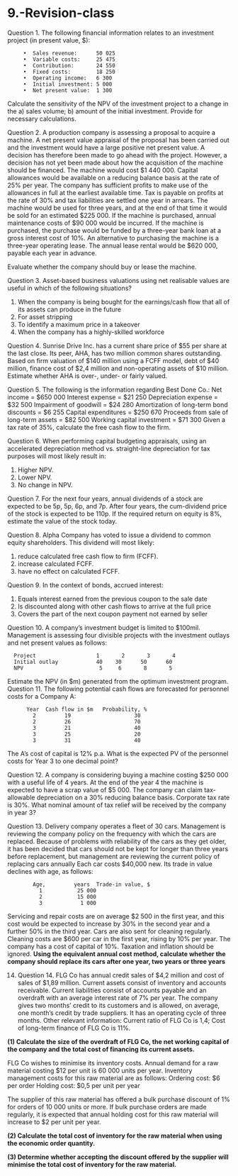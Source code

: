 # 9.-Revision-class

Question 1. The following financial information relates to an investment project (in present value, $):
       
         •	Sales revenue:		50 025
         •	Variable costs:		25 475
         •	Contribution:		24 550
         •	Fixed costs:		18 250
         •	Operating income:	6 300
         •	Initial investment:	5 000
         •	Net present value:	1 300
Calculate the sensitivity of the NPV of the investment project to a change in the a) sales volume; b) amount of the initial investment. Provide for necessary calculations.

Question 2. A production company is assessing a proposal to acquire a machine. A net present value appraisal of the proposal has been carried out and the investment would have a large positive net present value. A decision has therefore been made to go ahead with the project. However, a decision has not yet been made about how the acquisition of the machine should be financed. 
The machine would cost $1 440 000. Capital allowances would be available on a reducing balance basis at the rate of 25% per year. The company has sufficient profits to make use of the allowances in full at the earliest available time. Tax is payable on profits at the rate of 30% and tax liabilities are settled one year in arrears. The machine would be used for three years, and at the end of that time it would be sold for an estimated $225 000. If the machine is purchased, annual maintenance costs of $90 000 would be incurred. If the machine is purchased, the purchase would be funded by a three-year bank loan at a gross interest cost of 10%. An alternative to purchasing the machine is a three-year operating lease. The annual lease rental would be $620 000, payable each year in advance. 

Evaluate whether the company should buy or lease the machine.


Question 3. Asset-based business valuations using net realisable values are useful in which of the following situations?
1.	When the company is being bought for the earnings/cash flow that all of its assets can produce in the future
2.	For asset stripping 
3.	To identify a maximum price in a takeover
4.	When the company has a highly-skilled workforce

Question 4. Sunrise Drive Inc. has a current share price of $55 per share at the last close. Its peer, AHA, has two million common shares outstanding. Based on firm valuation of $140 million using a FCFF model, debt of $40 million, finance cost of $2,4 million and non-operating assets of $10 million. Estimate whether AHA is over-, under- or fairly valued.

Question 5. The following is the information regarding Best Done Co.:
Net income = $650 000
Interest expense = $21 250
Depreciation expense = $32 500
Impairment of goodwill = $24 280
Amortization of long-term bond discounts = $6 255
Capital expenditures = $250 670
Proceeds from sale of long-term assets = $82 500
Working capital investment = $71 300
Given a tax rate of 35%, calculate the free cash flow to the firm.


Question 6. When performing capital budgeting appraisals, using an accelerated depreciation method vs. straight-line depreciation for tax purposes will most likely result in:
1.	Higher NPV. 
2.	Lower NPV. 
3.	No change in NPV.
   
Question 7. For the next four years, annual dividends of a stock are expected to be 5p, 5p, 6p, and 7p. After four years, the cum-dividend price of the stock is expected to be 110p. If the required return on equity is 8%, estimate the value of the stock today.

Question 8. Alpha Company has voted to issue a dividend to common equity shareholders. This dividend will most likely: 
1.	reduce calculated free cash flow to firm (FCFF). 
2.	increase calculated FCFF. 
3.	have no effect on calculated FCFF. 


Question 9. In the context of bonds, accrued interest:
1.	Equals interest earned from the previous coupon to the sale date 
2.	Is discounted along with other cash flows to arrive at the full price
3.	Covers the part of the next coupon payment not earned by seller



Question 10. A company’s investment budget is limited to $100mil. Management is assessing four divisible projects with the investment outlays and net present values as follows: 
     
      Project	                1	    2    	3	    4
      Initial outlay	        40	  30	  50	  60
      NPV	                     5	   6	   8	   5


Estimate the NPV (in $m) generated from the optimum investment program.
Question 11. The following potential cash flows are forecasted for personnel costs for a Company A: 
          
          Year	Cash flow in $m	  Probability, %
            2    	  19	                30
            2	      26	                70
            3	      21	                40
            3    	  25	                20
            3	      31	                40
The A’s cost of capital is 12% p.a. What is the expected PV of the personnel costs for Year 3 to one decimal point?

Question 12.  A company is considering buying a machine costing $250 000 with a useful life of 4 years. At the end of the year 4 the machine is expected to have a scrap value of $5 000. The company can claim tax-allowable depreciation on a 30% reducing balance basis. Corporate tax rate is 30%. What nominal amount of tax relief will be received by the company in year 3?


Question 13. Delivery company operates a fleet of 30 cars. Management is reviewing the company policy on the frequency with which the cars are replaced. Because of problems with reliability of the cars as they get older, it has been decided that cars should not be kept for longer than three years before replacement, but management are reviewing the current policy of replacing cars annually
Each car costs $40,000 new. Its trade in value declines with age, as follows:

            Age,         years	Trade-in value, $
              1	          25 000
              2	          15 000
              3	           1 000

Servicing and repair costs are on average $2 500 in the first year, and this cost would be expected to increase by 30% in the second year and a further 50% in the third year. Cars are also sent for cleaning regularly. Cleaning costs are $600 per car in the first year, rising by 10% per year. The company has a cost of capital of 10%. Taxation and inflation should be ignored. 
**Using the equivalent annual cost method, calculate whether the company should replace its cars after one year, two years or three years**

14. Question 14. FLG Co has annual credit sales of $4,2 million and cost of sales of $1,89 million. Current assets consist of inventory and accounts receivable. Current liabilities consist of accounts payable and an overdraft with an average interest rate of 7% per year. The company gives two months’ credit to its customers and is allowed, on average, one month’s credit by trade suppliers. It has an operating cycle of three months. 
Other relevant information: 
      Current ratio of FLG Co is 1,4;
      Cost of long-term finance of FLG Co is 11%.

**(1) Calculate the size of the overdraft of FLG Co, the net working capital of the company and the total cost of financing its current assets.**

FLG Co wishes to minimise its inventory costs. Annual demand for a raw material costing $12 per unit is 60 000 units per year. Inventory management costs for this raw material are as follows: 
    Ordering cost: $6 per order 
    Holding cost: $0,5 per unit per year 

The supplier of this raw material has offered a bulk purchase discount of 1% for orders of 10 000 units or more. If bulk purchase orders are made regularly, it is expected that annual holding cost for this raw material will increase to $2 per unit per year.

**(2) Calculate the total cost of inventory for the raw material when using the economic order quantity.** 

**(3) Determine whether accepting the discount offered by the supplier will minimise the total cost of inventory for the raw material.**



